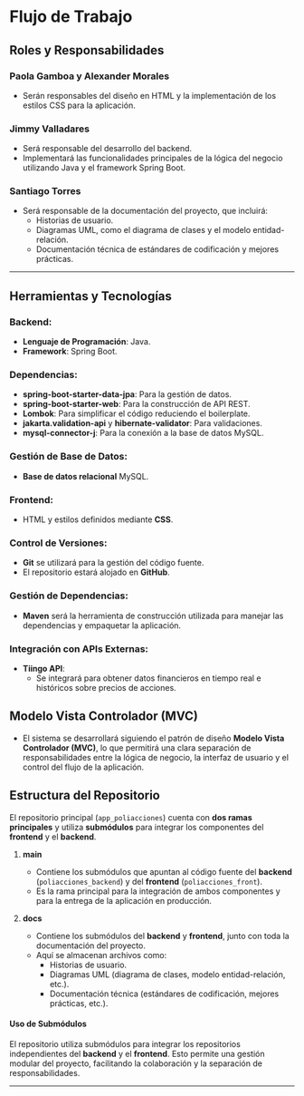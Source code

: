 # Flujo de Trabajo

## Roles y Responsabilidades

### Paola Gamboa y Alexander Morales
- Serán responsables del diseño en HTML y la implementación de los estilos CSS para la aplicación.

### Jimmy Valladares
- Será responsable del desarrollo del backend.
- Implementará las funcionalidades principales de la lógica del negocio utilizando Java y el framework Spring Boot.

### Santiago Torres
- Será responsable de la documentación del proyecto, que incluirá:
  - Historias de usuario.
  - Diagramas UML, como el diagrama de clases y el modelo entidad-relación.
  - Documentación técnica de estándares de codificación y mejores prácticas.

---

## Herramientas y Tecnologías

### Backend:
- **Lenguaje de Programación**: Java.
- **Framework**: Spring Boot.

### Dependencias:
- **spring-boot-starter-data-jpa**: Para la gestión de datos.
- **spring-boot-starter-web**: Para la construcción de API REST.
- **Lombok**: Para simplificar el código reduciendo el boilerplate.
- **jakarta.validation-api** y **hibernate-validator**: Para validaciones.
- **mysql-connector-j**: Para la conexión a la base de datos MySQL.

### Gestión de Base de Datos:
- **Base de datos relacional** MySQL.

### Frontend:
- HTML y estilos definidos mediante **CSS**.

### Control de Versiones:
- **Git** se utilizará para la gestión del código fuente.
- El repositorio estará alojado en **GitHub**.

### Gestión de Dependencias:
- **Maven** será la herramienta de construcción utilizada para manejar las dependencias y empaquetar la aplicación.

### Integración con APIs Externas:
- **Tiingo API**:
  - Se integrará para obtener datos financieros en tiempo real e históricos sobre precios de acciones.


## Modelo Vista Controlador (MVC)
- El sistema se desarrollará siguiendo el patrón de diseño **Modelo Vista Controlador (MVC)**, lo que permitirá una clara separación de responsabilidades entre la lógica de negocio, la interfaz de usuario y el control del flujo de la aplicación.

## Estructura del Repositorio

El repositorio principal (`app_poliacciones`) cuenta con **dos ramas principales** y utiliza **submódulos** para integrar los componentes del **frontend** y el **backend**.

1. **main**  
   - Contiene los submódulos que apuntan al código fuente del **backend** (`poliacciones_backend`) y del **frontend** (`poliacciones_front`).
   - Es la rama principal para la integración de ambos componentes y para la entrega de la aplicación en producción.

2. **docs**  
   - Contiene los submódulos del **backend** y **frontend**, junto con toda la documentación del proyecto.
   - Aquí se almacenan archivos como:
     - Historias de usuario.
     - Diagramas UML (diagrama de clases, modelo entidad-relación, etc.).
     - Documentación técnica (estándares de codificación, mejores prácticas, etc.).

#### Uso de Submódulos

El repositorio utiliza submódulos para integrar los repositorios independientes del **backend** y el **frontend**. Esto permite una gestión modular del proyecto, facilitando la colaboración y la separación de responsabilidades.

---



